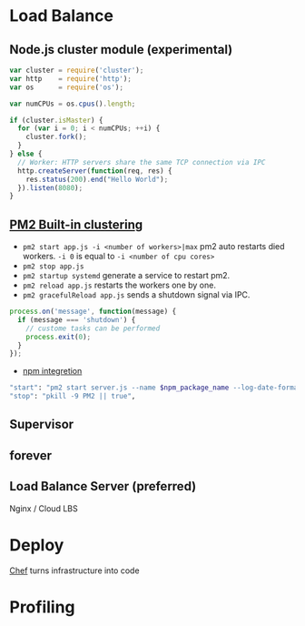 # Load Balance

## Node.js cluster module (experimental)

```javascript
var cluster = require('cluster');  
var http    = require('http');  
var os      = require('os');

var numCPUs = os.cpus().length;

if (cluster.isMaster) { 
  for (var i = 0; i < numCPUs; ++i) {
    cluster.fork();
  }
} else {
  // Worker: HTTP servers share the same TCP connection via IPC
  http.createServer(function(req, res) {
    res.status(200).end("Hello World");
  }).listen(8080);
}
```

## [PM2 Built-in clustering](https://github.com/Unitech/pm2)

* `pm2 start app.js -i <number of workers>|max` pm2 auto restarts died workers. `-i 0` is equal to `-i <number of cpu cores>`
* `pm2 stop app.js`
* `pm2 startup systemd` generate a service to restart pm2.
* `pm2 reload app.js` restarts the workers one by one.
* `pm2 gracefulReload app.js` sends a shutdown signal via IPC.
```javascript
process.on('message', function(message) {  
  if (message === 'shutdown') {
    // custome tasks can be performed
    process.exit(0);
  }
});
```
* [npm integretion](http://www.technology-ebay.de/the-teams/mobile-de/blog/nodejs-real-world)
```bash
"start": "pm2 start server.js --name $npm_package_name --log-date-format 'DD-MM HH:mm:ss.SSS'",
"stop": "pkill -9 PM2 || true",
```

## Supervisor

## forever

## Load Balance Server (preferred)
Nginx / Cloud LBS

# Deploy
[Chef](https://www.chef.io/chef/) turns infrastructure into code

# Profiling
